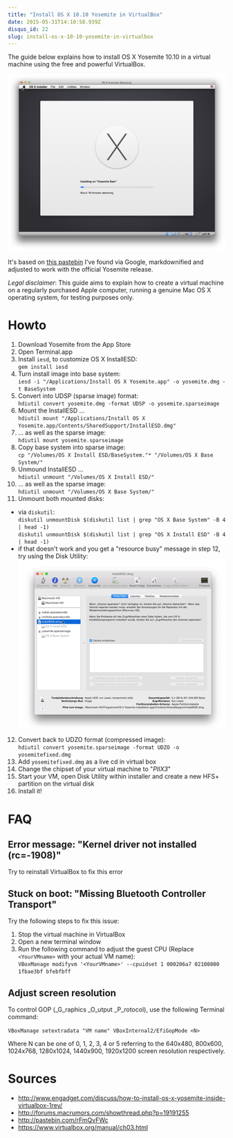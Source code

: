 ```yaml
---
title: "Install OS X 10.10 Yosemite in VirtualBox"
date: 2015-05-31T14:10:58.939Z
disqus_id: 22
slug: install-os-x-10-10-yosemite-in-virtualbox
---
```


The guide below explains how to install OS X Yosemite 10.10 in a virtual machine using the free and powerful VirtualBox.

![](/assets/images/posts/install-os-x-10-10-yosemite-in-virtualbox/1.png)

It's based on [this pastebin](http://pastebin.com/rFmQvFWc) I've found via Google, markdownified and adjusted to work with the official Yosemite release.

*Legal disclaimer*: This guide aims to explain how to create a virtual machine on a regularly purchased Apple computer, running a genuine Mac OS X operating system, for testing purposes only.

# Howto

1. Download Yosemite from the App Store
2. Open Terminal.app
3. Install `iesd`, to customize OS X InstallESD:  
  `gem install iesd`
4. Turn install image into base system:  
  `iesd -i "/Applications/Install OS X Yosemite.app" -o yosemite.dmg -t BaseSystem`
5. Convert into UDSP (sparse image) format:  
  `hdiutil convert yosemite.dmg -format UDSP -o yosemite.sparseimage`
6. Mount the InstallESD ...  
  `hdiutil mount "/Applications/Install OS X Yosemite.app/Contents/SharedSupport/InstallESD.dmg"`
7. ... as well as the sparse image:  
  `hdiutil mount yosemite.sparseimage`
8. Copy base system into sparse image:  
  `cp "/Volumes/OS X Install ESD/BaseSystem."* "/Volumes/OS X Base System/"`
9. Unmound InstallESD ...  
  `hdiutil unmount "/Volumes/OS X Install ESD/"`
10. ... as well as the sparse image:  
  `hdiutil unmount "/Volumes/OS X Base System/"`
11. Unmount both mounted disks:  
  * via `diskutil`:  
    `diskutil unmountDisk $(diskutil list | grep "OS X Base System" -B 4 | head -1)`  
    `diskutil unmountDisk $(diskutil list | grep "OS X Install ESD" -B 4 | head -1)`  
  * if that doesn't work and you get a "resource busy" message in step 12, try using the Disk Utility:  
  ![](/assets/images/posts/install-os-x-10-10-yosemite-in-virtualbox/2.gif)  
12. Convert back to UDZO format (compressed image):  
  `hdiutil convert yosemite.sparseimage -format UDZO -o yosemitefixed.dmg`
13. Add `yosemitefixed.dmg` as a live cd in virtual box
14. Change the chipset of your virtual machine to "_PIIX3_"
15. Start your VM, open Disk Utility within installer and create a new HFS+ partition on the virtual disk
16. Install it!

# FAQ

## Error message: "Kernel driver not installed (rc=-1908)"

Try to reinstall VirtualBox to fix this error

## Stuck on boot: "Missing Bluetooth Controller Transport"

Try the following steps to fix this issue:

1. Stop the virtual machine in VirtualBox
2. Open a new terminal window
3. Run the following command to adjust the guest CPU (Replace `<YourVMname>` with your actual VM name):  
  `VBoxManage modifyvm '<YourVMname>' --cpuidset 1 000206a7 02100800 1fbae3bf bfebfbff`

## Adjust screen resolution

To control GOP (_G_raphics _O_utput _P_rotocol), use the following Terminal command:

  `VBoxManage setextradata "VM name" VBoxInternal2/EfiGopMode <N>`

Where N can be one of 0, 1, 2, 3, 4 or 5 referring to the 640x480, 800x600, 1024x768, 1280x1024, 1440x900, 1920x1200 screen resolution respectively.

# Sources

* http://www.engadget.com/discuss/how-to-install-os-x-yosemite-inside-virtualbox-1rey/
* http://forums.macrumors.com/showthread.php?p=19191255
* http://pastebin.com/rFmQvFWc
* https://www.virtualbox.org/manual/ch03.html
